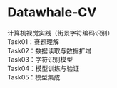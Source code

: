 # Datawhale-CV
计算机视觉实践（街景字符编码识别）  
Task01：赛题理解  
Task02：数据读取与数据扩增  
Task03：字符识别模型  
Task04：模型训练与验证  
Task05：模型集成
